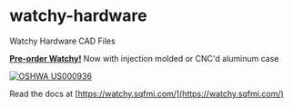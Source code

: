 # watchy-hardware
Watchy Hardware CAD Files

[**Pre-order Watchy!**](https://www.crowdsupply.com/sqfmi/watchy)
Now with injection molded or CNC'd aluminum case

[![OSHWA US000936](OSHWA-Certification.svg)](https://certification.oshwa.org/us000936.html)

Read the docs at [https://watchy.sqfmi.com/](https://watchy.sqfmi.com/)

